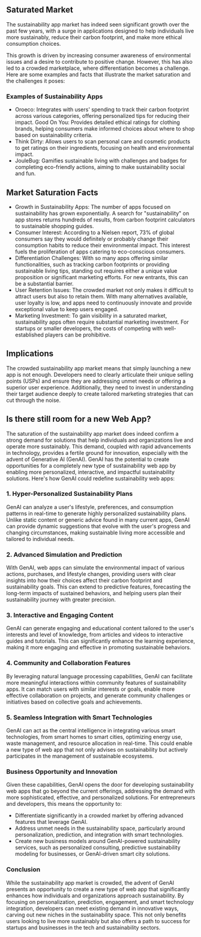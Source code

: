 ## Saturated Market
The sustainability app market has indeed seen significant growth over the past few years, with a surge in applications designed to help individuals live more sustainably, reduce their carbon footprint, and make more ethical consumption choices. 

This growth is driven by increasing consumer awareness of environmental issues and a desire to contribute to positive change. However, this has also led to a crowded marketplace, where differentiation becomes a challenge. Here are some examples and facts that illustrate the market saturation and the challenges it poses:

### Examples of Sustainability Apps
- Oroeco: Integrates with users' spending to track their carbon footprint across various categories, offering personalized tips for reducing their impact.
Good On You: Provides detailed ethical ratings for clothing brands, helping consumers make informed choices about where to shop based on sustainability criteria.
- Think Dirty: Allows users to scan personal care and cosmetic products to get ratings on their ingredients, focusing on health and environmental impact.
- JouleBug: Gamifies sustainable living with challenges and badges for completing eco-friendly actions, aiming to make sustainability social and fun.

## Market Saturation Facts
- Growth in Sustainability Apps: The number of apps focused on sustainability has grown exponentially. A search for "sustainability" on app stores returns hundreds of results, from carbon footprint calculators to sustainable shopping guides.
- Consumer Interest: According to a Nielsen report, 73% of global consumers say they would definitely or probably change their consumption habits to reduce their environmental impact. This interest fuels the proliferation of apps catering to eco-conscious consumers.
- Differentiation Challenges: With so many apps offering similar functionalities, such as tracking carbon footprints or providing sustainable living tips, standing out requires either a unique value proposition or significant marketing efforts. For new entrants, this can be a substantial barrier.
- User Retention Issues: The crowded market not only makes it difficult to attract users but also to retain them. With many alternatives available, user loyalty is low, and apps need to continuously innovate and provide exceptional value to keep users engaged.
- Marketing Investment: To gain visibility in a saturated market, sustainability apps often require substantial marketing investment. For startups or smaller developers, the costs of competing with well-established players can be prohibitive.
## Implications
The crowded sustainability app market means that simply launching a new app is not enough. Developers need to clearly articulate their unique selling points (USPs) and ensure they are addressing unmet needs or offering a superior user experience. Additionally, they need to invest in understanding their target audience deeply to create tailored marketing strategies that can cut through the noise.

## Is there still room for a new Web App?

The saturation of the sustainability app market does indeed confirm a strong demand for solutions that help individuals and organizations live and operate more sustainably. This demand, coupled with rapid advancements in technology, provides a fertile ground for innovation, especially with the advent of Generative AI (GenAI). GenAI has the potential to create opportunities for a completely new type of sustainability web app by enabling more personalized, interactive, and impactful sustainability solutions. Here's how GenAI could redefine sustainability web apps:

### 1. Hyper-Personalized Sustainability Plans
GenAI can analyze a user's lifestyle, preferences, and consumption patterns in real-time to generate highly personalized sustainability plans. Unlike static content or generic advice found in many current apps, GenAI can provide dynamic suggestions that evolve with the user's progress and changing circumstances, making sustainable living more accessible and tailored to individual needs.

### 2. Advanced Simulation and Prediction
With GenAI, web apps can simulate the environmental impact of various actions, purchases, and lifestyle changes, providing users with clear insights into how their choices affect their carbon footprint and sustainability goals. This can extend to predictive features, forecasting the long-term impacts of sustained behaviors, and helping users plan their sustainability journey with greater precision.

### 3. Interactive and Engaging Content
GenAI can generate engaging and educational content tailored to the user's interests and level of knowledge, from articles and videos to interactive guides and tutorials. This can significantly enhance the learning experience, making it more engaging and effective in promoting sustainable behaviors.

### 4. Community and Collaboration Features
By leveraging natural language processing capabilities, GenAI can facilitate more meaningful interactions within community features of sustainability apps. It can match users with similar interests or goals, enable more effective collaboration on projects, and generate community challenges or initiatives based on collective goals and achievements.

### 5. Seamless Integration with Smart Technologies
GenAI can act as the central intelligence in integrating various smart technologies, from smart homes to smart cities, optimizing energy use, waste management, and resource allocation in real-time. This could enable a new type of web app that not only advises on sustainability but actively participates in the management of sustainable ecosystems.

### Business Opportunity and Innovation
Given these capabilities, GenAI opens the door for developing sustainability web apps that go beyond the current offerings, addressing the demand with more sophisticated, effective, and personalized solutions. For entrepreneurs and developers, this means the opportunity to:

- Differentiate significantly in a crowded market by offering advanced features that leverage GenAI.
- Address unmet needs in the sustainability space, particularly around personalization, prediction, and integration with smart technologies.
- Create new business models around GenAI-powered sustainability services, such as personalized consulting, predictive sustainability modeling for businesses, or GenAI-driven smart city solutions.

### Conclusion
While the sustainability app market is crowded, the advent of GenAI presents an opportunity to create a new type of web app that significantly enhances how individuals and organizations approach sustainability. By focusing on personalization, prediction, engagement, and smart technology integration, developers can meet existing demand in innovative ways, carving out new niches in the sustainability space. This not only benefits users looking to live more sustainably but also offers a path to success for startups and businesses in the tech and sustainability sectors.
